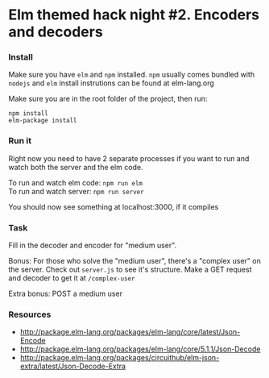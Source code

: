 # Elm themed hack night #2. Encoders and decoders



### Install

Make sure you have `elm` and `npm` installed. `npm` usually comes bundled with `nodejs` and `elm` install instrutions can be found at elm-lang.org

Make sure you are in the root folder of the project, then run:

`npm install`  
`elm-package install`


### Run it

Right now you need to have 2 separate processes if you want to run and watch both the server and the elm code.

To run and watch elm code: `npm run elm`  
To run and watch server: `npm run server`

You should now see something at localhost:3000, if it compiles


### Task

Fill in the decoder and encoder for "medium user".

Bonus: For those who solve the "medium user", there's a "complex user" on the server. Check out `server.js` to see it's structure. Make a GET request and decoder to get it at `/complex-user`

Extra bonus: POST a medium user


### Resources

- http://package.elm-lang.org/packages/elm-lang/core/latest/Json-Encode
- http://package.elm-lang.org/packages/elm-lang/core/5.1.1/Json-Decode
- http://package.elm-lang.org/packages/circuithub/elm-json-extra/latest/Json-Decode-Extra
